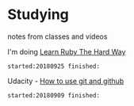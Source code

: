 # Studying
notes from classes and videos

I'm doing [Learn Ruby The Hard Way](https://learnrubythehardway.org/)

    started:20180925 finished:

Udacity - [How to use git and github](https://classroom.udacity.com/courses/ud775/)

    started:20180909 finished:
